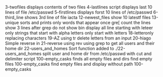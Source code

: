 3-twofiles displays contents of two files
4-lastlines script displays last 10 lines of file /etc/passwd
5-firstlines displays forst 10 lines of /etc/passwd
6-third_line shows 3rd line of file iacta
12-newest_files show 10 latestf files
13-unique sorts and prints only words that appear once
gre[
count the lines
show 3 lines after grep
do not show bin
display all line starting with leteer
only strings that start with alpha letters
only start with letters 18-letteronly
replacing characters 19-AZ using tr
delete letters from an input 20-hiago
Simple reverse in 21-reverse using rev
using grep to get all users and their home dir 22-users_and_homes
Sort function added to ./22-users_and_homes
split user and home dir from /etc/passwd with cut and delimiter
script 100-empty_casks finds all empty files and dirs
find empty files 100-empty_casks
find empty files and display without path 100-empty_casks
